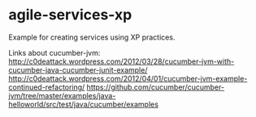 agile-services-xp
=================

Example for creating services using XP practices.


Links about cucumber-jvm:
http://c0deattack.wordpress.com/2012/03/28/cucumber-jvm-with-cucumber-java-cucumber-junit-example/
http://c0deattack.wordpress.com/2012/04/01/cucumber-jvm-example-continued-refactoring/
https://github.com/cucumber/cucumber-jvm/tree/master/examples/java-helloworld/src/test/java/cucumber/examples
